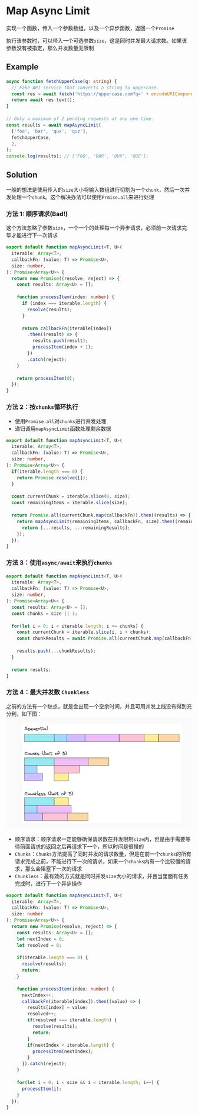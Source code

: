# Map Async Limit

实现一个函数，传入一个参数数组，以及一个异步函数，返回一个`Promise`

执行该参数时，可以带入一个可选参数`size`，这是同时并发最大请求数。如果该参数没有被指定，那么并发数量无限制

## Example

```ts
async function fetchUpperCase(q: string) {
  // Fake API service that converts a string to uppercase.
  const res = await fetch('https://uppercase.com?q=' + encodeURIComponent(q));
  return await res.text();
}

// Only a maximum of 2 pending requests at any one time.
const results = await mapAsyncLimit(
  ['foo', 'bar', 'qux', 'quz'],
  fetchUpperCase,
  2,
);
console.log(results); // ['FOO', 'BAR', 'QUX', 'QUZ'];

```

## Solution

一般的想法是使用传入的`size`大小将输入数组进行切割为一个`chunk`，然后一次并发处理一个`chunk`。这个解决办法可以使用`Prmise.all`来进行处理

### 方法 1: 顺序请求(Bad!)

这个方法忽略了参数`size`，一个一个的处理每一个异步请求，必须前一次请求完毕才能进行下一次请求

```ts
export default function mapAsyncLimit<T, U>(
  iterable: Array<T>,
  callbackFn: (value: T) => Promise<U>,
  size: number,
): Promise<Array<U>> {
  return new Promise((resolve, reject) => {
    const results: Array<U> = [];

    function processItem(index: number) {
      if (index === iterable.length) {
        resolve(results);
      }

      return callbackFn(iterable[index])
        .then((result) => {
          results.push(result);
          processItem(index + 1);
        })
        .catch(reject);
    }

    return processItem(0);
  });
}
```

### 方法 2：按`chunks`循环执行

- 使用`Promise.all`对`chunks`进行并发处理
- 递归调用`mapAsyncLimit`函数处理剩余数据

```ts
export default function mapAsyncLimit<T, U>(
  iterable: Array<T>,
  callbackFn: (value: T) => Promise<U>,
  size: number,
): Promise<Array<U>> {
  if(iterable.length === 0) {
    return Promise.resolve([]);
  }

  const currentChunk = iterable.slice(0, size);
  const remainingItems = iterable.slice(size);

  return Promise.all(currentChunk.map(callbackFn)).then((results) => {
    return mapAsyncLimit(remainingItems, callbackFn, size).then((remainingResults) => {
      return [...results, ...remainingResults];
    });
  });
}
```

### 方法 3：使用`async/await`来执行`chunks`

```ts
export default function mapAsyncLimit<T, U>(
  iterable: Array<T>,
  callbackFn: (value: T) => Promise<U>,
  size: number,
): Promise<Array<U>> {
  const results: Array<U> = [];
  const chunks = size || 1;

  for(let i = 0; i < iterable.length; i += chunks) {
    const currentChunk = iterable.slice(i, i + chunks);
    const chunkResults = await Promise.all(currentChunk.map(callbackFn));

    results.push(...chunkResults);
  }

  return results;
}
```

### 方法 4：最大并发数 `Chunkless`

之前的方法有一个缺点，就是会出现一个空余时间，并且可用并发上线没有得到充分利，如下图：
![alt text](./image.png)

- 顺序请求：顺序请求一定能够确保请求数在并发限制`size`内，但是由于需要等待前面请求的返回之后再请求下一个，所以时间是很慢的
- `Chunks`：`Chunks`方法提高了同时并发的请求数量，但是在前一个`chunks`的所有请求完成之前，不能进行下一次的请求，如果一个`chunks`内有一个比较慢的请求，那么会阻塞下一次的请求
- `Chunkless`：最有效的方式就是同时并发`size`大小的请求，并且当里面有任务完成时，进行下一个异步操作

```ts
export default function mapAsyncLimit<T, U>(
  iterable: Array<T>,
  callbackFn: (value: T) => Promise<U>,
  size: number
): Promise<Array<U>> {
  return new Promise(resolve, reject) => {
    const results: Array<U> = [];
    let nextIndex = 0;
    let resolved = 0;
    
    if(iterable.length === 0) {
      resolve(results);
      return;
    }

    function processItem(index: number) {
      nextIndex++;
      callbackFn(iterable[index]).then((value) => {
        results[index] = value;
        resolved++;
        if(resolved === iterable.length) {
          resolve(results);
          return;
        }
        if(nextIndex < iterable.length) {
          processItem(nextIndex);
        }
      }).catch(reject);
    }

    for(let i = 0; i < size && i < iterable.length; i++) {
      processItem(i);
    }
  });
}
```
